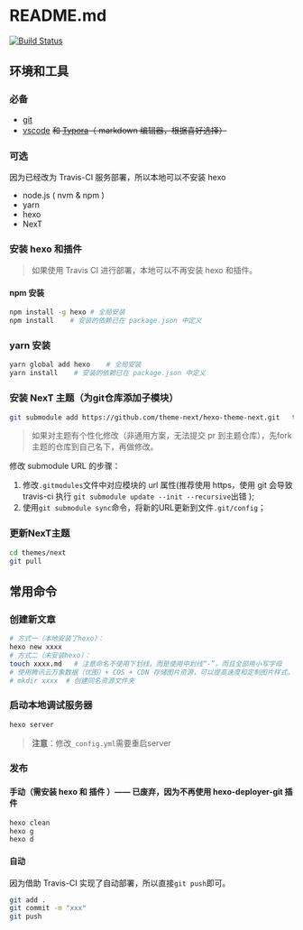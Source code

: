 # README.md

[![Build Status](https://travis-ci.com/edsion1107/blog.i1hao.com.svg?branch=master)](https://travis-ci.com/edsion1107/blog.i1hao.com)

## 环境和工具

### 必备

- [git](https://git-scm.com/downloads)
- [vscode](https://code.visualstudio.com/download) ~~和 [Typora](https://typora.io)（ markdown 编辑器，根据喜好选择）~~

### 可选

因为已经改为 Travis-CI 服务部署，所以本地可以不安装 hexo

- node.js ( nvm & npm )
- yarn
- hexo
- NexT

### 安装 hexo 和插件

> 如果使用 Travis CI 进行部署，本地可以不再安装 hexo 和插件。

#### npm 安装

```bash
npm install -g hexo # 全局安装
npm install    # 安装的依赖已在 package.json 中定义
```

### yarn 安装

```bash
yarn global add hexo    # 全局安装
yarn install    # 安装的依赖已在 package.json 中定义
```

### 安装 NexT 主题（为git仓库添加子模块）

```bash
git submodule add https://github.com/theme-next/hexo-theme-next.git   themes/next
```

> 如果对主题有个性化修改（非通用方案，无法提交 pr 到主题仓库），先fork主题的仓库到自己名下，再做修改。

修改 submodule URL 的步骤：

1. 修改`.gitmodules`文件中对应模块的 url 属性(推荐使用 https，使用 git 会导致 travis-ci 执行 `git submodule update --init --recursive`出错 );
2. 使用`git submodule sync`命令，将新的URL更新到文件`.git/config`；

### 更新NexT主题

```bash
cd themes/next
git pull
```

## 常用命令

### 创建新文章

```bash
# 方式一（本地安装了hexo）：
hexo new xxxx
# 方式二（未安装hexo）：
touch xxxx.md   # 注意命名不使用下划线，而是使用中划线“-”，而且全部用小写字母
# 使用腾讯云万象数据（优图）+ COS + CDN 存储图片资源，可以提高速度和定制图片样式，因此本地不必再存放图片资源。
# mkdir xxxx  # 创建同名资源文件夹
```

### 启动本地调试服务器

```bash
hexo server
```

> **注意**：修改`_config.yml`需要重启server

### 发布

#### 手动（需安装 hexo 和 插件 ）—— 已废弃，因为不再使用 hexo-deployer-git 插件

```bash
hexo clean
hexo g
hexo d
```

#### 自动

因为借助 Travis-CI 实现了自动部署，所以直接`git push`即可。

```bash
git add .
git commit -m "xxx"
git push
```
